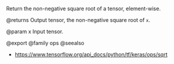 Return the non-negative square root of a tensor, element-wise.

@returns
    Output tensor, the non-negative square root of `x`.

@param x Input tensor.

@export
@family ops
@seealso
+ <https://www.tensorflow.org/api_docs/python/tf/keras/ops/sqrt>

